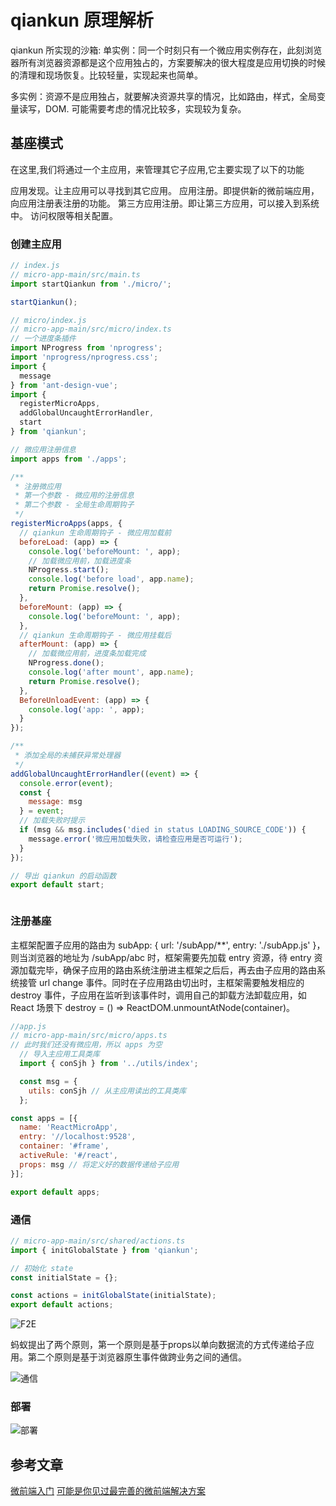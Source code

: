 # qiankun 原理解析

qiankun 所实现的沙箱:
单实例：同一个时刻只有一个微应用实例存在，此刻浏览器所有浏览器资源都是这个应用独占的，方案要解决的很大程度是应用切换的时候的清理和现场恢复。比较轻量，实现起来也简单。

多实例：资源不是应用独占，就要解决资源共享的情况，比如路由，样式，全局变量读写，DOM. 可能需要考虑的情况比较多，实现较为复杂。


## 基座模式

在这里,我们将通过一个主应用，来管理其它子应用,它主要实现了以下的功能

应用发现。让主应用可以寻找到其它应用。
应用注册。即提供新的微前端应用，向应用注册表注册的功能。
第三方应用注册。即让第三方应用，可以接入到系统中。
访问权限等相关配置。

### 创建主应用

```js
// index.js
// micro-app-main/src/main.ts
import startQiankun from './micro/';

startQiankun();

// micro/index.js
// micro-app-main/src/micro/index.ts
// 一个进度条插件
import NProgress from 'nprogress';
import 'nprogress/nprogress.css';
import {
  message
} from 'ant-design-vue';
import {
  registerMicroApps,
  addGlobalUncaughtErrorHandler,
  start
} from 'qiankun';

// 微应用注册信息
import apps from './apps';

/**
 * 注册微应用
 * 第一个参数 - 微应用的注册信息
 * 第二个参数 - 全局生命周期钩子
 */
registerMicroApps(apps, {
  // qiankun 生命周期钩子 - 微应用加载前
  beforeLoad: (app) => {
    console.log('beforeMount: ', app);
    // 加载微应用前，加载进度条
    NProgress.start();
    console.log('before load', app.name);
    return Promise.resolve();
  },
  beforeMount: (app) => {
    console.log('beforeMount: ', app);
  },
  // qiankun 生命周期钩子 - 微应用挂载后
  afterMount: (app) => {
    // 加载微应用前，进度条加载完成
    NProgress.done();
    console.log('after mount', app.name);
    return Promise.resolve();
  },
  BeforeUnloadEvent: (app) => {
    console.log('app: ', app);
  }
});

/**
 * 添加全局的未捕获异常处理器
 */
addGlobalUncaughtErrorHandler((event) => {
  console.error(event);
  const {
    message: msg
  } = event;
  // 加载失败时提示
  if (msg && msg.includes('died in status LOADING_SOURCE_CODE')) {
    message.error('微应用加载失败，请检查应用是否可运行');
  }
});

// 导出 qiankun 的启动函数
export default start;



```

### 注册基座

主框架配置子应用的路由为 subApp: { url: '/subApp/**', entry: './subApp.js' }，则当浏览器的地址为 /subApp/abc 时，框架需要先加载 entry 资源，待 entry 资源加载完毕，确保子应用的路由系统注册进主框架之后后，再去由子应用的路由系统接管 url change 事件。同时在子应用路由切出时，主框架需要触发相应的 destroy 事件，子应用在监听到该事件时，调用自己的卸载方法卸载应用，如 React 场景下 destroy = () => ReactDOM.unmountAtNode(container)。

```js
//app.js
// micro-app-main/src/micro/apps.ts
// 此时我们还没有微应用，所以 apps 为空
  // 导入主应用工具类库
  import { conSjh } from '../utils/index';

  const msg = {
    utils: conSjh // 从主应用读出的工具类库
  };

const apps = [{
  name: 'ReactMicroApp',
  entry: '//localhost:9528',
  container: '#frame',
  activeRule: '#/react',
  props: msg // 将定义好的数据传递给子应用
}];

export default apps;
```

### 通信

```js
// micro-app-main/src/shared/actions.ts
import { initGlobalState } from 'qiankun';

// 初始化 state
const initialState = {};

const actions = initGlobalState(initialState);
export default actions;
```

![F2E](https://tva1.sinaimg.cn/large/007S8ZIlgy1ghdqx9tha1j315i0lradq.jpg)

蚂蚁提出了两个原则，第一个原则是基于props以单向数据流的方式传递给子应用。第二个原则是基于浏览器原生事件做跨业务之间的通信。

![通信](https://tva1.sinaimg.cn/large/007S8ZIlgy1gh1vgs9rpbj310x0s1my8.jpg)

### 部署

![部署](https://tva1.sinaimg.cn/large/007S8ZIlgy1gha9zvov4oj30gf0a7aai.jpg)

## 参考文章

[微前端入门](https://juejin.im/post/5d8adb8ff265da5ba12cd173)
[可能是你见过最完善的微前端解决方案](https://zhuanlan.zhihu.com/p/78362028)